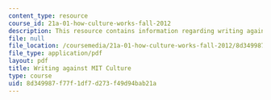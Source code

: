 ```yaml
---
content_type: resource
course_id: 21a-01-how-culture-works-fall-2012
description: This resource contains information regarding writing against MIT culture.
file: null
file_location: /coursemedia/21a-01-how-culture-works-fall-2012/8d349987f77f1df7d273f49d94bab21a_MIT21A_01F12_rub_MIT_cult.pdf
file_type: application/pdf
layout: pdf
title: Writing against MIT Culture
type: course
uid: 8d349987-f77f-1df7-d273-f49d94bab21a
---
```

